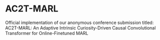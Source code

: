 # AC2T-MARL
Official implementation of our anonymous conference submission titled: AC2T-MARL: An Adaptive Intrinsic Curiosity-Driven Causal Convolutional Transformer for Online-Finetuned MARL
